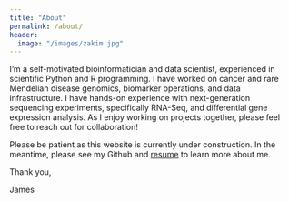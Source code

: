 ```yaml
---
title: "About"
permalink: /about/
header:
  image: "/images/zakim.jpg"
---
```


I’m a self-motivated bioinformatician and data scientist, experienced in scientific Python and R programming. I have worked on cancer and rare Mendelian disease genomics, biomarker operations, and data infrastructure. I have hands-on experience with next-generation sequencing experiments, specifically RNA-Seq, and differential gene expression analysis. As I enjoy working on projects together, please feel free to reach out for collaboration! 

Please be patient as this website is currently under construction. In the meantime, please see my Github and [resume](https://jsacco1.github.io/James_Sacco_resume.pdf) to learn more about me.

Thank you,

James
